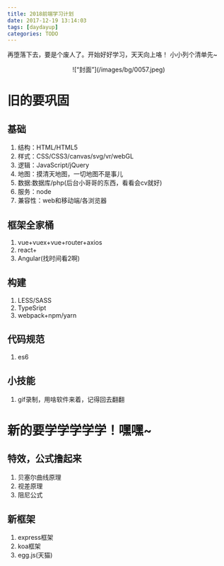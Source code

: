 ```yaml
---
title: 2018前端学习计划
date: 2017-12-19 13:14:03
tags: [daydayup]
categories: TODO
---
```

再堕落下去，要是个废人了。开始好好学习，天天向上咯！
小小列个清单先~
<div align=center>
![“封面”](/images/bg/0057.jpeg)
</div>
<!--more-->

# 旧的要巩固
## 基础
1. 结构：HTML/HTML5
2. 样式：CSS/CSS3/canvas/svg/vr/webGL
3. 逻辑：JavaScript/jQuery
4. 地图：摸清天地图，一切地图不是事儿
5. 数据:数据库/php(后台小哥哥的东西，看看会cv就好)
6. 服务：node
7. 兼容性：web和移动端/各浏览器

## 框架全家桶
1. vue+vuex+vue+router+axios
2. react+
3. Angular(找时间看2啊)

## 构建
1. LESS/SASS
2. TypeSript
3. webpack+npm/yarn

## 代码规范
1. es6

## 小技能
1. gif录制，用啥软件来着，记得回去翻翻


# 新的要学学学学学！嘿嘿~
## 特效，公式撸起来
1. 贝塞尔曲线原理
2. 视差原理
3. 阻尼公式

## 新框架
1. express框架
2. koa框架
3. egg.js(天猫)

